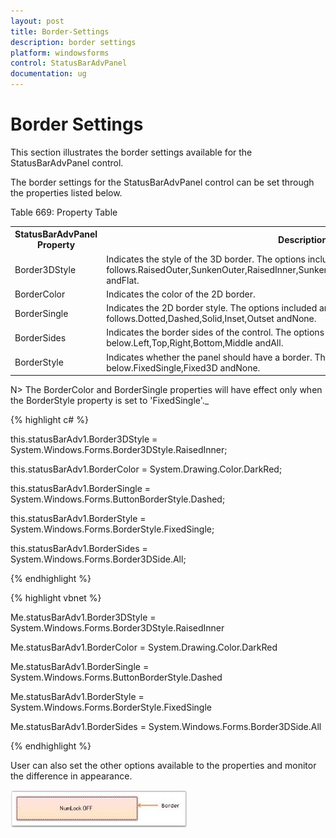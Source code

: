 ```yaml
---
layout: post
title: Border-Settings
description: border settings
platform: windowsforms
control: StatusBarAdvPanel
documentation: ug
---
```


# Border Settings

This section illustrates the border settings available for the StatusBarAdvPanel control.

The border settings for the StatusBarAdvPanel control can be set through the properties listed below.

Table 669: Property Table

<table>
<tr>
<th>
StatusBarAdvPanel Property</th><th>
Description</th></tr>
<tr>
<td>
Border3DStyle</td><td>
Indicates the style of the 3D border. The options included are as follows.RaisedOuter,SunkenOuter,RaisedInner,SunkenInner,Raised,Etched,Bump,Sunken,Adjust andFlat.</td></tr>
<tr>
<td>
BorderColor</td><td>
Indicates the color of the 2D border.</td></tr>
<tr>
<td>
BorderSingle</td><td>
Indicates the 2D border style. The options included are as follows.Dotted,Dashed,Solid,Inset,Outset andNone.</td></tr>
<tr>
<td>
BorderSides</td><td>
Indicates the border sides of the control. The options included are given below.Left,Top,Right,Bottom,Middle andAll.</td></tr>
<tr>
<td>
BorderStyle</td><td>
Indicates whether the panel should have a border. The options included are given below.FixedSingle,Fixed3D andNone.</td></tr>
</table>

N> The BorderColor and BorderSingle properties will have effect only when the BorderStyle property is set to 'FixedSingle'._

{% highlight c# %}



this.statusBarAdv1.Border3DStyle = System.Windows.Forms.Border3DStyle.RaisedInner;

this.statusBarAdv1.BorderColor = System.Drawing.Color.DarkRed;

this.statusBarAdv1.BorderSingle = System.Windows.Forms.ButtonBorderStyle.Dashed;

this.statusBarAdv1.BorderStyle = System.Windows.Forms.BorderStyle.FixedSingle;

this.statusBarAdv1.BorderSides = System.Windows.Forms.Border3DSide.All;

{% endhighlight %}

{% highlight vbnet %}



Me.statusBarAdv1.Border3DStyle = System.Windows.Forms.Border3DStyle.RaisedInner

Me.statusBarAdv1.BorderColor = System.Drawing.Color.DarkRed

Me.statusBarAdv1.BorderSingle = System.Windows.Forms.ButtonBorderStyle.Dashed

Me.statusBarAdv1.BorderStyle = System.Windows.Forms.BorderStyle.FixedSingle

Me.statusBarAdv1.BorderSides = System.Windows.Forms.Border3DSide.All

{% endhighlight %}

User can also set the other options available to the properties and monitor the difference in appearance.

![](Overview_images/Overview_img88.jpeg) 



